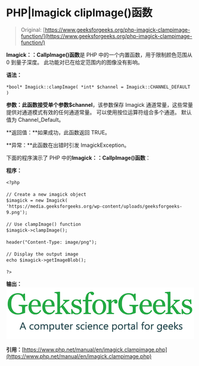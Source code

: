 # PHP|Imagick clipImage()函数

> Original: [https://www.geeksforgeeks.org/php-imagick-clampimage-function/](https://www.geeksforgeeks.org/php-imagick-clampimage-function/)

**Imagick：：CallpImage()函数**是 PHP 中的一个内置函数，用于限制颜色范围从 0 到量子深度。 此功能对已在给定范围内的图像没有影响。

**语法：**

```
*bool* Imagick::clampImage( *int* $channel = Imagick::CHANNEL_DEFAULT )
```

**参数：**此函数接受单个参数**$channel**，该参数保存 Imagick 通道常量，这些常量提供对通道模式有效的任何通道常量。 可以使用按位运算符组合多个通道。 默认值为 Channel_Default。

**返回值：**如果成功，此函数返回 TRUE。

**异常：**此函数在出错时引发 ImagickException。

下面的程序演示了 PHP 中的**Imagick：：CallpImage()函数**：

**程序：**

```
<?php

// Create a new imagick object
$imagick = new Imagick(
'https://media.geeksforgeeks.org/wp-content/uploads/geeksforgeeks-9.png');

// Use clampImage() function
$imagick->clampImage();

header("Content-Type: image/png");

// Display the output image
echo $imagick->getImageBlob();

?>
```

**输出：**
![](img/c2587ac033717dec7b0ca4ad088c8283.png)

**引用：**[https://www.php.net/manual/en/imagick.clampimage.php](https://www.php.net/manual/en/imagick.clampimage.php)